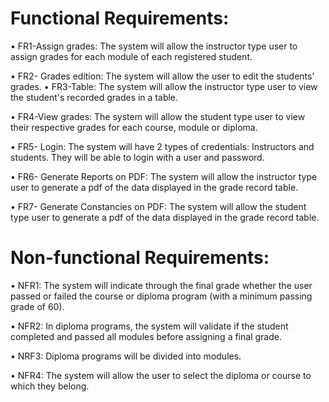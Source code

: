 # Functional Requirements:

•	FR1-Assign grades: The system will allow the instructor type user to assign grades for each module of each registered student. 

•	FR2- Grades edition: The system will allow the user to edit the students’ grades.
•	FR3-Table: The system will allow the instructor type user to view the student's recorded grades in a table.

•	FR4-View grades: The system will allow the student type user to view their respective grades for each course, module or diploma. 

•	FR5- Login: The system will have 2 types of credentials: Instructors and students. They will be able to login with a user and password.

•	FR6- Generate Reports on PDF: The system will allow the instructor type user to generate a pdf of the data displayed in the grade record table.

•	FR7- Generate Constancies on PDF: The system will allow the student type user to generate a pdf of the data displayed in the grade record table. 



# Non-functional Requirements:
•	NFR1: The system will indicate through the final grade whether the user passed or failed the course or diploma program (with a minimum passing grade of 60).

•	NFR2: In diploma programs, the system will validate if the student completed and passed all modules before assigning a final grade. 

•	NRF3: Diploma programs will be divided into modules.

•	NFR4: The system will allow the user to select the diploma or course to which they belong. 
